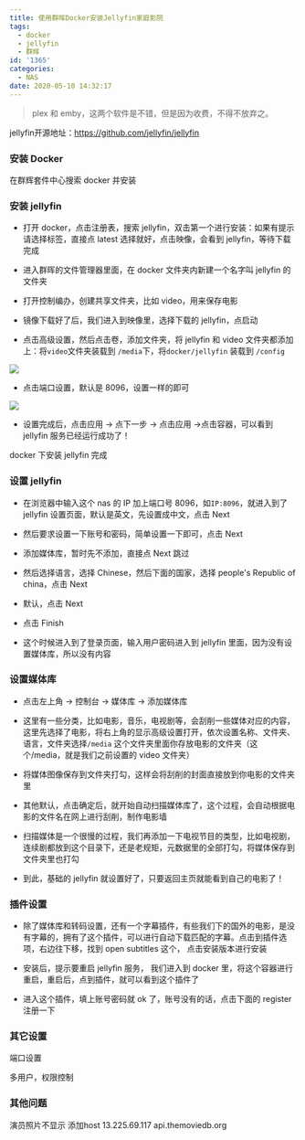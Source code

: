 ```yaml
---
title: 使用群晖Docker安装Jellyfin家庭影院
tags:
  - docker
  - jellyfin
  - 群辉
id: '1365'
categories:
  - NAS
date: 2020-05-10 14:32:17
---
```


> plex 和 emby，这两个软件是不错，但是因为收费，不得不放弃之。

jellyfin开源地址：https://github.com/jellyfin/jellyfin

### 安装 Docker

在群辉套件中心搜索 docker 并安装

### 安装 jellyfin

* 打开 docker，点击注册表，搜索 jellyfin，双击第一个进行安装：如果有提示 请选择标签，直接点 latest 选择就好，点击映像，会看到 jellyfin，等待下载完成

* 进入群晖的文件管理器里面，在 docker 文件夹内新建一个名字叫 jellyfin 的文件夹

* 打开控制编办，创建共享文件夹，比如 video，用来保存电影

* 镜像下载好了后，我们进入到映像里，选择下载的 jellyfin，点启动

* 点击高级设置，然后点击卷，添加文件夹，将 jellyfin 和 video 文件夹都添加上：将`video`文件夹装载到 `/media`下，将`docker/jellyfin` 装载到 `/config`

![](https://cdn.jsdelivr.net/gh/cuilongjin/static@main/img/20210102184514.png)

* 点击端口设置，默认是 8096，设置一样的即可

![](https://cdn.jsdelivr.net/gh/cuilongjin/static@main/img/20210102184536.png)

* 设置完成后，点击应用 -> 点下一步 -> 点击应用 ->点击容器，可以看到 jellyfin 服务已经运行成功了！

docker 下安装 jellyfin 完成

### 设置 jellyfin

* 在浏览器中输入这个 nas 的 IP 加上端口号 8096，如`IP:8096`，就进入到了 jellyfin 设置页面，默认是英文，先设置成中文，点击 Next

* 然后要求设置一下账号和密码，简单设置一下即可，点击 Next

* 添加媒体库，暂时先不添加，直接点 Next 跳过

* 然后选择语言，选择 Chinese，然后下面的国家，选择 people's Republic of china，点击 Next

* 默认，点击 Next

* 点击 Finish

* 这个时候进入到了登录页面，输入用户密码进入到 jellyfin 里面，因为没有设置媒体库，所以没有内容

### 设置媒体库

* 点击左上角 -> 控制台 -> 媒体库 -> 添加媒体库

* 这里有一些分类，比如电影，音乐，电视剧等，会刮削一些媒体对应的内容，这里先选择了电影，将右上角的显示高级设置打开，依次设置名称、文件夹、语言，文件夹选择`/media` 这个文件夹里面你存放电影的文件夹（这个/media，就是我们之前设置的 video 文件夹）

* 将媒体图像保存到文件夹打勾，这样会将刮削的封面直接放到你电影的文件夹里

* 其他默认，点击确定后，就开始自动扫描媒体库了，这个过程，会自动根据电影的文件名在网上进行刮削，制作电影墙

* 扫描媒体是一个很慢的过程，我们再添加一下电视节目的类型，比如电视剧，连续剧都放到这个目录下，还是老规矩，元数据里的全部打勾，将媒体保存到文件夹里也打勾

* 到此，基础的 jellyfin 就设置好了，只要返回主页就能看到自己的电影了！

### 插件设置

* 除了媒体库和转码设置，还有一个字幕插件，有些我们下的国外的电影，是没有字幕的，拥有了这个插件，可以进行自动下载匹配的字幕。点击到插件选项，右边往下移，找到 open subtitles 这个， 点击安装版本进行安装

* 安装后，提示要重启 jellyfin 服务， 我们进入到 docker 里，将这个容器进行重启，重启后，点到插件，就可以看到这个插件了

* 进入这个插件，填上账号密码就 ok 了，账号没有的话，点击下面的 register 注册一下

### 其它设置

端口设置

多用户，权限控制

### 其他问题
演员照片不显示
添加host
13.225.69.117 api.themoviedb.org
